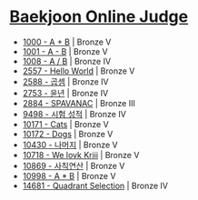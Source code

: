 # [Baekjoon Online Judge](https://www.acmicpc.net/) 

- [1000 - A + B](https://www.acmicpc.net/problem/1000) | Bronze V
- [1001 - A - B](https://www.acmicpc.net/problem/1001) | Bronze V
- [1008 - A / B](https://www.acmicpc.net/problem/1008) | Bronze IV
- [2557 - Hello World](https://www.acmicpc.net/problem/2557) | Bronze V
- [2588 - 곱셈](https://www.acmicpc.net/problem/2588) | Bronze IV
- [2753 - 윤년](https://www.acmicpc.net/problem/2753) | Bronze IV
- [2884 - SPAVANAC](https://www.acmicpc.net/problem/2884) | Bronze III
- [9498 - 시험 성적](https://www.acmicpc.net/problem/9498) | Bronze IV
- [10171 - Cats](https://www.acmicpc.net/problem/10171) | Bronze V
- [10172 - Dogs](https://www.acmicpc.net/problem/10172) | Bronze V
- [10430 - 나머지](https://www.acmicpc.net/problem/10430) | Bronze V
- [10718 - We lovk Kriii](https://www.acmicpc.net/problem/10718) | Bronze V
- [10869 - 사칙연산](https://www.acmicpc.net/problem/10869) | Bronze V
- [10998 - A * B](https://www.acmicpc.net/problem/10998) | Bronze V
- [14681 - Quadrant Selection](https://www.acmicpc.net/problem/14681) | Bronze IV
